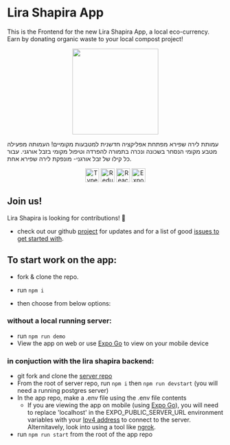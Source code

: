 # Lira Shapira App

<span>
This is the Frontend for the new Lira Shapira App, a local eco-currency. Earn by donating organic waste to your local compost project!

  <p align='center'>
    <img src='https://github.com/LiraShapira/app/assets/78416008/86655879-8047-4253-ac93-c1e88969f0ca' width='200' />
  </p>
עמותת לירה שפירא מפתחת אפליקציה חדשנית למטבעות מקומיים!
העמותה מפעילה מטבע מקומי הנסחר בשכונה ונכרה בתמורה להפרדה וטיפול מקומי בזבל אורגני.
עבור כל קילו של זבל אורגני- מונפקת לירה שפירא אחת.
</span>

<p align='center' padding="8px 0 0 0">
<img width="32px" title="Typescript" src="https://raw.githubusercontent.com/rahulbanerjee26/githubAboutMeGenerator/main/icons/typescript.svg" style="max-width:100%;">
<img width="32px" title="Redux" src="https://raw.githubusercontent.com/rahulbanerjee26/githubAboutMeGenerator/main/icons/redux.svg">
<img width="32px" title="React-Native" src="https://reactnative.dev/img/header_logo.svg" style="max-width:100%;"/>
<img width="32px" title="Expo" src="https://seekicon.com/free-icon-download/expo_1.svg" style="max-width:100%;"/>
</p>

## Join us!

Lira Shapira is looking for contributions! 🤚

- check out our github [project](https://github.com/orgs/LiraShapira/projects/1/views/1) for updates and for a list of good [issues to get started with](https://github.com/orgs/LiraShapira/projects/1/views/4).

## To start work on the app:

- fork & clone the repo.

- run `npm i`
- then choose from below options:

### without a local running server:

- run `npm run demo`
- View the app on web or use [Expo Go](https://docs.expo.dev/get-started/expo-go/) to view on your mobile device

### in conjuction with the lira shapira backend:

- git fork and clone the [server repo](https://github.com/LiraShapira/server)
- From the root of server repo, run `npm i` then `npm run devstart` (you will need a running postgres server)
- In the app repo, make a .env file using the .env file contents
  - If you are viewing the app on mobile (using [Expo Go](https://docs.expo.dev/get-started/expo-go/)), you will need to replace 'localhost' in the EXPO_PUBLIC_SERVER_URL environment variables with your [Ipv4 address](https://www.geeksforgeeks.org/how-to-access-localhost-on-mobile-browsers/) to connect to the server. Alternitavely, look into using a tool like [ngrok](https://ngrok.com/).
- run `npm run start` from the root of the app repo
